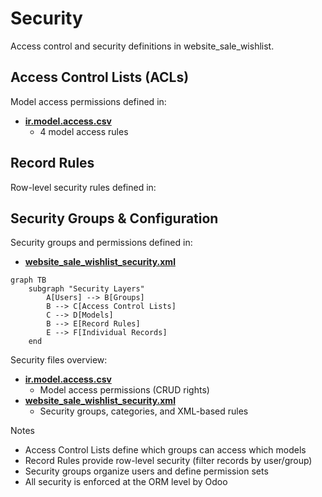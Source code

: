 # Security

Access control and security definitions in website_sale_wishlist.

## Access Control Lists (ACLs)

Model access permissions defined in:
- **[ir.model.access.csv](../website_sale_wishlist/security/ir.model.access.csv)**
  - 4 model access rules

## Record Rules

Row-level security rules defined in:

## Security Groups & Configuration

Security groups and permissions defined in:
- **[website_sale_wishlist_security.xml](../website_sale_wishlist/security/website_sale_wishlist_security.xml)**

```mermaid
graph TB
    subgraph "Security Layers"
        A[Users] --> B[Groups]
        B --> C[Access Control Lists]
        C --> D[Models]
        B --> E[Record Rules]
        E --> F[Individual Records]
    end
```

Security files overview:
- **[ir.model.access.csv](../website_sale_wishlist/security/ir.model.access.csv)**
  - Model access permissions (CRUD rights)
- **[website_sale_wishlist_security.xml](../website_sale_wishlist/security/website_sale_wishlist_security.xml)**
  - Security groups, categories, and XML-based rules

Notes
- Access Control Lists define which groups can access which models
- Record Rules provide row-level security (filter records by user/group)
- Security groups organize users and define permission sets
- All security is enforced at the ORM level by Odoo
